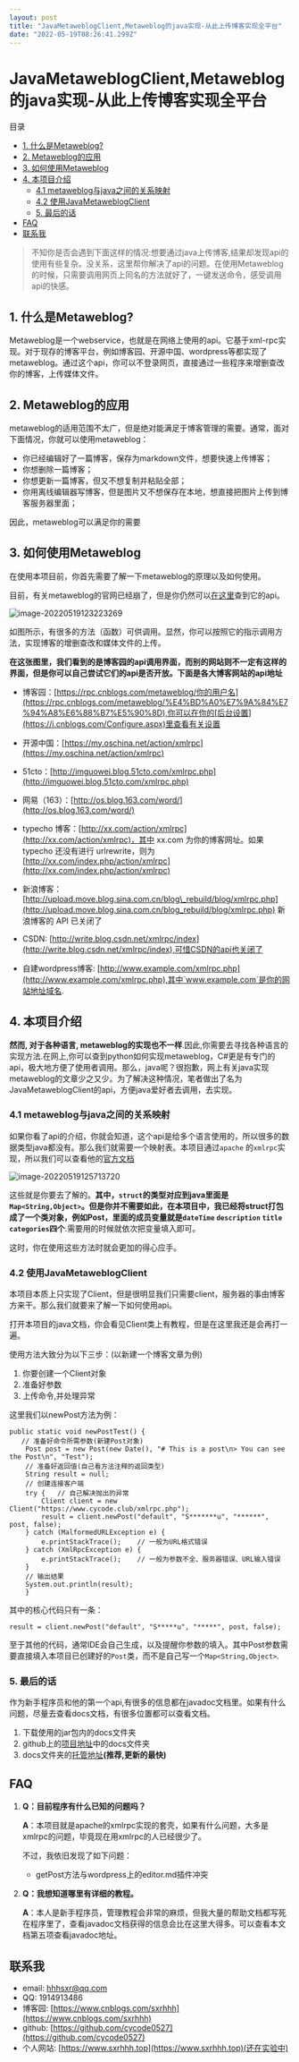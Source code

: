 ```yaml
---
layout: post
title: "JavaMetaweblogClient,Metaweblog的java实现-从此上传博客实现全平台"
date: "2022-05-19T08:26:41.299Z"
---
```

JavaMetaweblogClient,Metaweblog的java实现-从此上传博客实现全平台
==================================================

目录

*   [1\. 什么是Metaweblog?](#1-什么是metaweblog)
*   [2\. Metaweblog的应用](#2-metaweblog的应用)
*   [3\. 如何使用Metaweblog](#3-如何使用metaweblog)
*   [4\. 本项目介绍](#4-本项目介绍)
    *   [4.1 metaweblog与java之间的关系映射](#41-metaweblog与java之间的关系映射)
    *   [4.2 使用JavaMetaweblogClient](#42-使用javametaweblogclient)
    *   [5\. 最后的话](#5-最后的话)
*   [FAQ](#faq)
*   [联系我](#联系我)

> 不知你是否会遇到下面这样的情况:想要通过java上传博客,结果却发现api的使用有些复杂。没关系，这里帮你解决了api的问题。在使用Metaweblog的时候，只需要调用网页上同名的方法就好了，一键发送命令，感受调用api的快感。

1\. 什么是Metaweblog?
------------------

Metaweblog是一个webservice，也就是在网络上使用的api。它基于xml-rpc实现。对于现存的博客平台，例如博客园、开源中国、wordpress等都实现了metaweblog。通过这个api，你可以不登录网页，直接通过一些程序来增删查改你的博客，上传媒体文件。

2\. Metaweblog的应用
-----------------

metaweblog的适用范围不太广，但是绝对能满足于博客管理的需要。通常，面对下面情况，你就可以使用metaweblog：

*   你已经编辑好了一篇博客，保存为markdown文件，想要快速上传博客；
*   你想删除一篇博客；
*   你想更新一篇博客，但又不想复制并粘贴全部；
*   你用离线编辑器写博客，但是图片又不想保存在本地，想直接把图片上传到博客服务器里面；

因此，metaweblog可以满足你的需要

3\. 如何使用Metaweblog
------------------

在使用本项目前，你首先需要了解一下metaweblog的原理以及如何使用。

目前，有关metaweblog的官网已经崩了，但是你仍然可以[在这里](https://rpc.cnblogs.com/metaweblog/example)查到它的api。

![image-20220519123223269](https://img2022.cnblogs.com/blog/2854299/202205/2854299-20220519123224856-94407514.png)

如图所示，有很多的方法（函数）可供调用。显然，你可以按照它的指示调用方法，实现博客的增删查改和媒体文件的上传。

**在这张图里，我们看到的是博客园的api调用界面，而别的网站则不一定有这样的界面，但是你可以自己尝试它们的api是否开放。下面是各大博客网站的api地址**

*   博客园：[https://rpc.cnblogs.com/metaweblog/你的用户名](https://rpc.cnblogs.com/metaweblog/%E4%BD%A0%E7%9A%84%E7%94%A8%E6%88%B7%E5%90%8D),你可以在你的[后台设置](https://i.cnblogs.com/Configure.aspx)里查看有关设置
    
*   开源中国：[https://my.oschina.net/action/xmlrpc](https://my.oschina.net/action/xmlrpc)
    
*   51cto：[http://imguowei.blog.51cto.com/xmlrpc.php](http://imguowei.blog.51cto.com/xmlrpc.php)
    
*   网易（163）：[http://os.blog.163.com/word/](http://os.blog.163.com/word/)
    
*   typecho 博客：[http://xx.com/action/xmlrpc](http://xx.com/action/xmlrpc)，其中 xx.com 为你的博客网址。如果 typecho 还没有进行 urlrewrite，则为 [http://xx.com/index.php/action/xmlrpc](http://xx.com/index.php/action/xmlrpc)
    
*   新浪博客： [http://upload.move.blog.sina.com.cn/blog\_rebuild/blog/xmlrpc.php](http://upload.move.blog.sina.com.cn/blog_rebuild/blog/xmlrpc.php) 新浪博客的 API 已关闭了
    
*   CSDN: [http://write.blog.csdn.net/xmlrpc/index](http://write.blog.csdn.net/xmlrpc/index),可惜CSDN的api也关闭了
    
*   自建wordpress博客: [http://www.example.com/xmlrpc.php](http://www.example.com/xmlrpc.php),其中`www.example.com`是你的网站地址域名.
    

4\. 本项目介绍
---------

**然而, 对于各种语言, metaweblog的实现也不一样**.因此,你需要去寻找各种语言的实现方法.在网上,你可以查到python如何实现metaweblog，C#更是有专门的api，极大地方便了使用者调用。那么，java呢？很抱歉，网上有关java实现metaweblog的文章少之又少。为了解决这种情况，笔者做出了名为JavaMetaweblogClient的api，方便java爱好者去调用，去实现。

### 4.1 metaweblog与java之间的关系映射

如果你看了api的介绍，你就会知道，这个api是给多个语言使用的，所以很多的数据类型java都没有。那么我们就需要一个映射表。本项目通过`apache` 的`xmlrpc`实现，所以我们可以查看他的[官方文档](https://ws.apache.org/xmlrpc/types.html)

![image-20220519125713720](https://img2022.cnblogs.com/blog/2854299/202205/2854299-20220519125715384-654727151.png)

这些就是你要去了解的。**其中，`struct`的类型对应到java里面是`Map<String,Object>`。但是你并不需要如此，在本项目中，我已经将struct打包成了一个类对象，例如Post，里面的成员变量就是`dateTime` `description` `title` `categories`四个**.需要用的时候就依次把变量填入即可。

这时，你在使用这些方法时就会更加的得心应手。

### 4.2 使用JavaMetaweblogClient

本项目本质上只实现了Client，但是很明显我们只需要client，服务器的事由博客方来干。那么我们就要来了解一下如何使用api。

打开本项目的java文档，你会看见Client类上有教程，但是在这里我还是会再打一遍。

使用方法大致分为以下三步：(以新建一个博客文章为例)

1.  你要创建一个Client对象
2.  准备好参数
3.  上传命令,并处理异常

这里我们以newPost方法为例：

    public static void newPostTest() {
       // 准备好命令所需参数(新建Post对象)
        Post post = new Post(new Date(), "# This is a post\n> You can see the Post\n", "Test");
        // 准备好返回值(自己看方法注释的返回类型)
        String result = null;
        // 创建连接客户端
        try {   // 自己解决抛出的异常
            Client client = new Client("https://www.cycode.club/xmlrpc.php");
            result = client.newPost("default", "S*******u", "******", post, false);
        } catch (MalformedURLException e) {
            e.printStackTrace();    // 一般为URL格式错误
        } catch (XmlRpcException e) {
            e.printStackTrace();    // 一般为参数不全、服务器错误、URL输入错误
        }
        // 输出结果
        System.out.println(result);
        }
    

其中的核心代码只有一条：

    result = client.newPost("default", "S*****u", "*****", post, false);
    

至于其他的代码，通常IDE会自己生成，以及提醒你参数的填入。其中Post参数需要直接填入本项目已创建好的`Post`类，而不是自己写一个`Map<String,Object>`.

### 5\. 最后的话

作为新手程序员和他的第一个api,有很多的信息都在javadoc文档里。如果有什么问题，尽量去查看docs文档，有很多位置都可以查看文档。

1.  下载使用的jar包内的docs文件夹
2.  github上的[项目地址](https://github.com/cycode0527/JavaMetaweblogClient)中的docs文件夹
3.  docs文件夹的[托管地址](https://www.sxrhhh.top/JavaMetaweblogClient/docs)**(推荐,更新的最快)**

FAQ
---

1.  **Q：目前程序有什么已知的问题吗？**
    
    **A**：本项目就是apache的xmlrpc实现的套壳，如果有什么问题，大多是xmlrpc的问题，毕竟现在用xmlrpc的人已经很少了。
    
    不过，我依旧发现了如下问题：
    
    *   getPost方法与wordpress上的editor.md插件冲突
2.  **Q：我想知道哪里有详细的教程。**
    
    **A**：本人是新手程序员，管理教程会非常的麻烦，但我大量的帮助文档都写死在程序里了，查看javadoc文档获得的信息会比在这里大得多。可以查看本文档第五项查看javadoc地址。
    

联系我
---

*   email: [hhhsxr@qq.com](mailto:hhhsxr@qq.com)
*   QQ: 1914913486
*   博客园: [https://www.cnblogs.com/sxrhhh](https://www.cnblogs.com/sxrhhh)
*   github: [https://github.com/cycode0527](https://github.com/cycode0527)
*   个人网站: [https://www.sxrhhh.top](https://www.sxrhhh.top)(还在实验中)